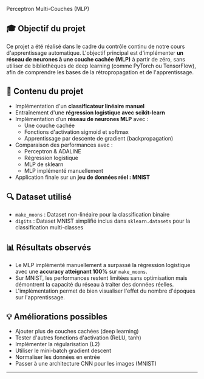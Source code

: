 Perceptron Multi-Couches (MLP)

## 🎓 Objectif du projet

Ce projet a été réalisé dans le cadre du contrôle continu de notre cours d'apprentissage automatique. L'objectif principal est d'implémenter **un réseau de neurones à une couche cachée (MLP)** à partir de zéro, sans utiliser de bibliothèques de deep learning (comme PyTorch ou TensorFlow), afin de comprendre les bases de la rétropropagation et de l'apprentissage.


## 📁 Contenu du projet

- Implémentation d'un **classificateur linéaire manuel** 
- Entraînement d'une **régression logistique avec scikit-learn** 
- Implémentation d’un **réseau de neurones MLP** avec :
  - Une couche cachée
  - Fonctions d'activation sigmoid et softmax
  - Apprentissage par descente de gradient (backpropagation)
- Comparaison des performances avec :
  - Perceptron & ADALINE 
  - Régression logistique 
  - MLP de sklearn
  - MLP implémenté manuellement
- Application finale sur un **jeu de données réel : MNIST** 

## 🔍 Dataset utilisé

- `make_moons` : Dataset non-linéaire pour la classification binaire
- `digits` : Dataset MNIST simplifié inclus dans `sklearn.datasets` pour la classification multi-classes

## 📊 Résultats observés

- Le MLP implémenté manuellement a surpassé la régression logistique avec une **accuracy atteignant 100%** sur `make_moons`.
- Sur MNIST, les performances restent limitées sans optimisation mais démontrent la capacité du réseau à traiter des données réelles.
- L'implémentation permet de bien visualiser l'effet du nombre d'époques sur l'apprentissage.


## 💡 Améliorations possibles

- Ajouter plus de couches cachées (deep learning)
- Tester d'autres fonctions d'activation (ReLU, tanh)
- Implémenter la régularisation (L2)
- Utiliser le mini-batch gradient descent
- Normaliser les données en entrée
- Passer à une architecture CNN pour les images (MNIST)


---

